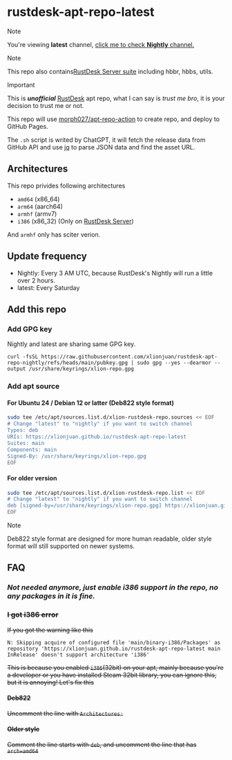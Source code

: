# rustdesk-apt-repo-latest

> [!NOTE]  
> You're viewing **latest** channel, [click me to check **Nightly** channel.](https://github.com/xlionjuan/rustdesk-apt-repo-nightly)

> [!NOTE]  
> This repo also contains[RustDesk Server suite](https://github.com/rustdesk/rustdesk-server) including hbbr, hbbs, utils.

> [!IMPORTANT]  
> This is ***unofficial*** [RustDesk](https://github.com/rustdesk/rustdesk/) apt repo, what I can say is *trust me bro*, it is your decision to trust me or not.

This repo will use [morph027/apt-repo-action](https://github.com/morph027/apt-repo-action) to create repo, and deploy to GitHub Pages.

The `.sh` script is writed by ChatGPT, it will fetch the release data from GitHub API and use [jq](https://github.com/jqlang/jq) to parse JSON data and find the asset URL.

## Architectures

This repo privides following architectures

* `amd64`  (x86_64)
* `arm64`  (aarch64)
* `armhf`  (armv7)
* `i386`   (x86_32) (Only on [RustDesk Server](https://github.com/rustdesk/rustdesk-server))

And `armhf` only has sciter verion.

## Update frequency

* Nightly: Every 3 AM UTC, because RustDesk's Nightly will run a little over 2 hours.
* latest: Every Saturday

## Add this repo
### Add GPG key
Nightly and latest are sharing same GPG key.
```
curl -fsSL https://raw.githubusercontent.com/xlionjuan/rustdesk-apt-repo-nightly/refs/heads/main/pubkey.gpg | sudo gpg --yes --dearmor --output /usr/share/keyrings/xlion-repo.gpg
```

### Add apt source
#### For Ubuntu 24 / Debian 12 or latter (Deb822 style format)

```bash
sudo tee /etc/apt/sources.list.d/xlion-rustdesk-repo.sources << EOF
# Change "latest" to "nightly" if you want to switch channel
Types: deb
URIs: https://xlionjuan.github.io/rustdesk-apt-repo-latest
Suites: main
Components: main
Signed-By: /usr/share/keyrings/xlion-repo.gpg
EOF
```

#### For older version

```bash
sudo tee /etc/apt/sources.list.d/xlion-rustdesk-repo.list << EOF
# Change "latest" to "nightly" if you want to switch channel
deb [signed-by=/usr/share/keyrings/xlion-repo.gpg] https://xlionjuan.github.io/rustdesk-apt-repo-latest main main
EOF
```

> [!NOTE]  
> Deb822 style format are designed for more human readable, older style format will still supported on newer systems.

## FAQ
### ***Not needed anymore, just enable i386 support in the repo, no any packages in it is fine.***
### ~~I got i386 error~~

~~If you got the warning like this~~
```
N: Skipping acquire of configured file 'main/binary-i386/Packages' as repository 'https://xlionjuan.github.io/rustdesk-apt-repo-latest main InRelease' doesn't support architecture 'i386'
```
~~This is because you enabled `i386`(32bit) on your apt, mainly because you're a developer or you have installed Steam 32bit library, you can ignore this, but it is annoying! Let's fix this~~

#### ~~Deb822~~
~~Uncomment the line with `Architectures:`~~

#### ~~Older style~~
~~Comment the line starts with `deb`, and uncomment the line that has `arch=amd64`~~